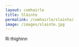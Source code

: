 ```yaml
---
layout: comhairle
title: Slàinte
permalink: /comhairle/slainte/
image: /images/slainte.jpg
---
```


Ri thighinn